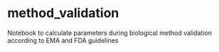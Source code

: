 # method_validation
Notebook to calculate parameters during biological method validation according to EMA and FDA guidelines
